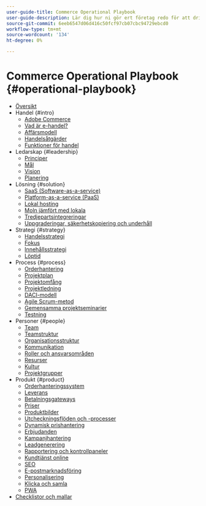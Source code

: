 ```yaml
---
user-guide-title: Commerce Operational Playbook
user-guide-description: Lär dig hur ni gör ert företag redo för att driva en framgångsrik e-handelsplats.
source-git-commit: 6eeb6547d06d416c50fcf97cb07cbc94729ebcd0
workflow-type: tm+mt
source-wordcount: '134'
ht-degree: 0%

---
```



# Commerce Operational Playbook {#operational-playbook}

- [Översikt](overview.md)
- Handel {#intro}
   - [Adobe Commerce](intro/commerce.md)
   - [Vad är e-handel?](intro/ecommerce.md)
   - [Affärsmodell](intro/business-model.md)
   - [Handelsåtgärder](intro/operations.md)
   - [Funktioner för handel](intro/features.md)
- Ledarskap {#leadership}
   - [Principer](leadership/principles.md)
   - [Mål](leadership/goals.md)
   - [Vision](leadership/vision.md)
   - [Planering](leadership/planning.md)
- Lösning {#solution}
   - [SaaS (Software-as-a-service)](solution/software-service.md)
   - [Platform-as-a-service (PaaS)](solution/platform-service.md)
   - [Lokal hosting](solution/on-premises.md)
   - [Moln jämfört med lokala](solution/hosting-comparison.md)
   - [Tredjepartsintegreringar](solution/integrations.md)
   - [Uppgraderingar, säkerhetskopiering och underhåll](solution/maintenance.md)
- Strategi {#strategy}
   - [Handelsstrategi](strategy/commerce.md)
   - [Fokus](strategy/focus.md)
   - [Innehållsstrategi](strategy/content.md)
   - [Löptid](strategy/maturity.md)
- Process {#process}
   - [Orderhantering](process/order-management.md)
   - [Projektplan](process/project-plan.md)
   - [Projektomfång](process/project-scope.md)
   - [Projektledning](process/project-management.md)
   - [DACI-modell](process/project-management-framework.md)
   - [Agile Scrum-metod](process/agile-scrum.md)
   - [Gemensamma projektseminarier](process/project-workshops.md)
   - [Testning](process/testing.md)
- Personer {#people}
   - [Team](people/teams.md)
   - [Teamstruktur](people/team-structure.md)
   - [Organisationsstruktur](people/organizational-structure.md)
   - [Kommunikation](people/communication.md)
   - [Roller och ansvarsområden](people/roles-responsibilities.md)
   - [Resurser](people/resources.md)
   - [Kultur](people/culture.md)
   - [Projektgrupper](people/project-teams.md)
- Produkt {#product}
   - [Orderhanteringssystem](product/order-management-systems.md)
   - [Leverans](product/shipping-fulfillment.md)
   - [Betalningsgateways](product/payment-gateways.md)
   - [Priser](product/pricing.md)
   - [Produktbilder](product/images.md)
   - [Utcheckningsflöden och -processer](product/checkout.md)
   - [Dynamisk prishantering](product/dynamic-pricing.md)
   - [Erbjudanden](product/promotions.md)
   - [Kampanjhantering](product/campaign-management.md)
   - [Leadgenerering](product/lead-generation.md)
   - [Rapportering och kontrollpaneler](product/reporting.md)
   - [Kundtjänst online](product/customer-service.md)
   - [SEO](product/search-engine-optimization.md)
   - [E-postmarknadsföring](product/marketing.md)
   - [Personalisering](product/personalization.md)
   - [Klicka och samla](product/click-collect.md)
   - [PWA](product/progressive-web-app.md)
- [Checklistor och mallar](checklists-templates/home.md)
